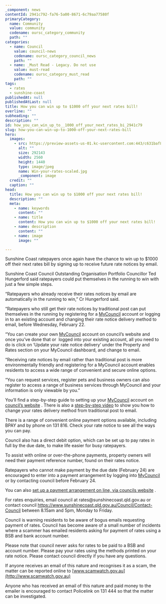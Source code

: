 ```yaml
---
_component: news
contentId: 2941c792-fa76-5a00-8671-6c79aa77580f
primaryCategory:
  name: Community
  value: community
  codename: oursc_category_community
  path: ""
categories:
  - name: Council
    value: council-news
    codename: oursc_category_council_news
    path: ""
  - name: _Must Read - Legacy. Do not use
    value: must-read
    codename: oursc_category_must_read
    path: ""
tags:
  - rates
  - sunshine-coast
publishedAt: null
publishedAtLast: null
title: How you can win up to $1000 off your next rates bill!
overline: ""
subheading: ""
description: ""
id: how_you_can_win_up_to__1000_off_your_next_rates_bi_2941c79
slug: how-you-can-win-up-to-1000-off-your-next-rates-bill
hero:
  images:
    - src: https://preview-assets-us-01.kc-usercontent.com:443/c631baf8-1b46-001f-580c-d0001b68b4a8/4479fd2c-c9b3-41ac-ae1b-4782667fde4e/Win-your-rates-scaled.jpg
      alt: ""
      size: 292143
      width: 2560
      height: 1440
      type: image/jpeg
      name: Win-your-rates-scaled.jpg
      _component: image
  credit: ""
  caption: ""
head:
  title: How you can win up to $1000 off your next rates bill!
  description: ""
  meta:
    - name: keywords
      content: ""
    - name: title
      content: How you can win up to $1000 off your next rates bill!
    - name: description
      content: ""
    - name: image
      image: ""

---
```

Sunshine Coast ratepayers once again have the chance to win up to $1000 off their next rates bill by signing up to receive future rate notices by email.

Sunshine Coast Council Outstanding Organisation Portfolio Councillor Ted Hungerford said ratepayers could put themselves in the running to win with just a few simple steps.

“Ratepayers who already receive their rates notices by email are automatically in the running to win,” Cr Hungerford said.

“Ratepayers who still get their rate notices by traditional post can put themselves in the running by registering for a [MyCouncil](https://mycouncil.sunshinecoast.qld.gov.au/)
&#x20;account or logging in to an existing account and changing their rate notice delivery method to email, before Wednesday, February 22.

“You can create your own [MyCouncil](https://mycouncil.sunshinecoast.qld.gov.au/)
&#x20;account on council’s website and once you’ve done that or  logged into your existing account, all you need to do is click on ‘Update your rate notice delivery’ under the Property and Rates section on your MyCouncil dashboard, and change to email.

“Receiving rate notices by email rather than traditional post is more environmentally friendly and registering for a MyCouncil account enables residents to access a wide range of convenient and secure online options.

“You can request services, register pets and business owners can also register to access a range of business services through MyCouncil and your information is only viewable by you.”

You’ll find a step-by-step guide to setting up your [MyCouncil](https://mycouncil.sunshinecoast.qld.gov.au/)
&#x20;account on [council’s website](https://www.sunshinecoast.qld.gov.au/Site-Help/MyCouncil-FAQs/Registering)
. There is also a [step-by-step video](https://www.youtube.com/watch?edufilter=NULL&v=s2wzyuO43Y8)
&#x20;to show you how to change your rates delivery method from traditional post to email.

There is a range of convenient online payment options available, including BPAY and by phone on 131 816. Check your rate notice to see all the ways you can pay.

Council also has a direct debit option, which can be set up to pay rates in full by the due date, to make life easier for busy ratepayers.

To assist with online or over-the-phone payments, property owners will need their payment reference number, found on their rates notice.

Ratepayers who cannot make payment by the due date (February 24) are encouraged to enter into a payment arrangement by logging into [MyCouncil](https://mycouncil.sunshinecoast.qld.gov.au/)
&#x20;or by contacting council before February 24.

You can also [set up a payment arrangement on line, via councils website](https://www.sunshinecoast.qld.gov.au/Pay-and-Apply/Rates/Pay-by-instalments?utm_source=corporate&utm_medium=spotlights&utm_campaign=Rates)
.

For rates enquiries, email council at rates\@sunshinecoast.qld.gov.au or contact council <https://www.sunshinecoast.qld.gov.au/Council/Contact-Council>
&#x20;between 8.15am and 5pm, Monday to Friday.

Council is warning residents to be aware of bogus emails requesting payment of rates. Council has become aware of a small number of incidents where a scammer has emailed residents asking for payment of rates using a BSB and bank account number.

Please note that council never asks for rates to be paid to a BSB and account number. Please pay your rates using the methods printed on your rate notice. Please contact council directly if you have any questions.

If anyone receives an email of this nature and recognises it as a scam, the matter can be reported online to [www.scamwatch.gov.au](http://www.scamwatch.gov.au)


Anyone who has received an email of this nature and paid money to the emailer is encouraged to contact Policelink on 131 444 so that the matter can be investigated.
